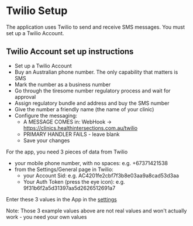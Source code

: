 # Twilio Setup

The application uses Twilio to send and receive SMS messages. You must set up a Twilio Account. 

## Twilio Account set up instructions

* Set up a Twilio Account
* Buy an Australian phone number. The only capability that matters is SMS
* Mark the number as a business number 
* Go through the tiresome number regulatory process and wait for approval
* Assign regulatory bundle and address and buy the SMS number 
* Give the number a friendly name (the name of your clinic)
* Configure the messaging:
  * A MESSAGE COMES in: WebHook -> https://clinics.healthintersections.com.au/twilio
  * PRIMARY HANDLER FAILS - leave blank
  * Save your changes 
  
For the app, you need 3 pieces of data from Twilio

* your mobile phone number, with no spaces: e.g. +67371421538 
* from the Settings/General page in Twilio:
  * your Account Sid: e.g. AC4201fe2cbf7f3b8e03aa9a8cad53d3aa
  * Your Auth Token (press the eye icon): e.g. 9f31b6f2a5d31397aa5d2626512691a7

Enter these 3 values in the App in the [settings](Settings.md)

Note: Those 3 example values above are not real values and won't actually work - you need your own values
